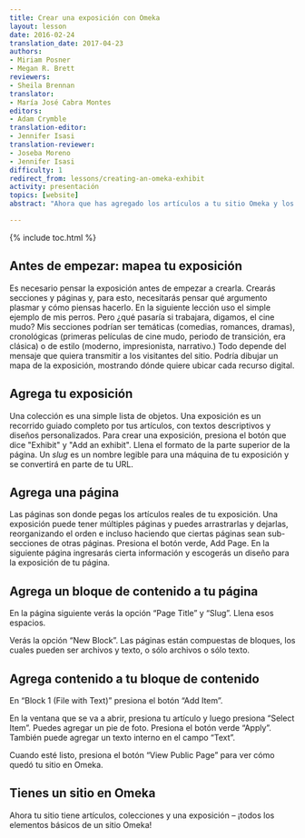```yaml
---
title: Crear una exposición con Omeka
layout: lesson
date: 2016-02-24
translation_date: 2017-04-23
authors:
- Miriam Posner
- Megan R. Brett
reviewers:
- Sheila Brennan
translator:
- María José Cabra Montes
editors:
- Adam Crymble
translation-editor:
- Jennifer Isasi
translation-reviewer:
- Joseba Moreno
- Jennifer Isasi 
difficulty: 1
redirect_from: lessons/creating-an-omeka-exhibit
activity: presentación
topics: [website]
abstract: "Ahora que has agregado los artículos a tu sitio Omeka y los agrupaste por colecciones, estás listo para el paso siguiente: llevar a tus usuarios a un tour guiado por los artículos coleccionados."

---
```


{% include toc.html %}
﻿
## Antes de empezar: mapea tu exposición
Es necesario pensar la exposición antes de empezar a crearla. Crearás secciones y páginas y, para esto, necesitarás pensar qué argumento plasmar y cómo piensas hacerlo. En la siguiente lección uso el simple ejemplo de mis perros. Pero ¿qué pasaría si trabajara, digamos, el cine mudo? Mis secciones podrían ser temáticas (comedias, romances, dramas), cronológicas (primeras películas de cine mudo, periodo de transición, era clásica) o de estilo (moderno, impresionista, narrativo.) Todo depende del mensaje que quiera transmitir a los visitantes del sitio. Podría dibujar un mapa de la exposición, mostrando dónde quiere ubicar cada recurso digital.

## Agrega tu exposición

Una colección es una simple lista de objetos. Una exposición es un recorrido guiado completo por tus artículos, con textos descriptivos y diseños personalizados. Para crear una exposición, presiona el botón que dice "Exhibit" y "Add an exhibit". Llena el formato de la parte superior de la página. Un _slug_ es un nombre legible para una máquina de tu exposición y se convertirá en parte de tu URL.

## Agrega una página

Las páginas son donde pegas los artículos reales de tu exposición. Una exposición puede tener múltiples páginas y puedes arrastrarlas y dejarlas, reorganizando el orden  e incluso haciendo que ciertas páginas sean sub-secciones de otras páginas.
Presiona el botón verde, Add Page. En la siguiente página ingresarás cierta información y escogerás un diseño para la exposición de tu página.

## Agrega un bloque de contenido a tu página
En la página siguiente verás la opción “Page Title” y “Slug”. Llena esos espacios.

Verás la opción “New Block”. Las páginas están compuestas de bloques, los cuales pueden ser archivos y texto, o sólo archivos o sólo texto.

## Agrega contenido a tu bloque de contenido

En “Block 1 (File with Text)” presiona el botón “Add Item”.

En la ventana que se va a abrir, presiona tu artículo y luego presiona “Select Item”. Puedes agregar un pie de foto. Presiona el botón verde “Apply”. También puede agregar un texto interno en el campo “Text”.

Cuando esté listo, presiona el botón “View Public Page” para ver cómo quedó tu sitio en Omeka.

## Tienes un sitio en Omeka
Ahora tu sitio tiene artículos, colecciones y una exposición – ¡todos los elementos básicos de un sitio Omeka!
